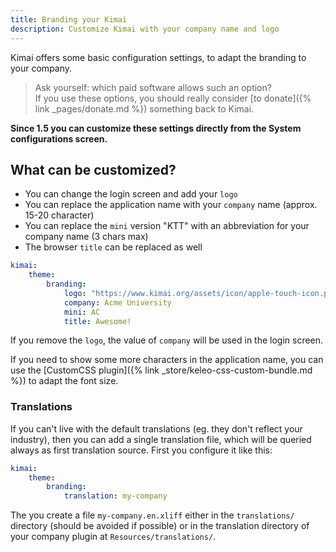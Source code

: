 ```yaml
---
title: Branding your Kimai
description: Customize Kimai with your company name and logo
---
```


Kimai offers some basic configuration settings, to adapt the branding to your company.

> Ask yourself: which paid software allows such an option?  
> If you use these options, you should really consider [to donate]({% link _pages/donate.md %}) something back to Kimai.

**Since 1.5 you can customize these settings directly from the System configurations screen.**

## What can be customized?

- You can change the login screen and add your `logo`
- You can replace the application name with your `company` name (approx. 15-20 character)
- You can replace the `mini` version "KTT" with an abbreviation for your company name (3 chars max)
- The browser `title` can be replaced as well

```yaml
kimai:
    theme:
        branding:
            logo: "https://www.kimai.org/assets/icon/apple-touch-icon.png"
            company: Acme University
            mini: AC
            title: Awesome!
```

If you remove the `logo`, the value of `company` will be used in the login screen.

If you need to show some more characters in the application name, you can use the [CustomCSS plugin]({% link _store/keleo-css-custom-bundle.md %}) to adapt the font size.

### Translations

If you can't live with the default translations (eg. they don't reflect your industry), then you can add a single translation file,
which will be queried always as first translation source. First you configure it like this:

```yaml
kimai:
    theme:
        branding:
            translation: my-company
```

The you create a file `my-company.en.xliff` either in the `translations/` directory (should be avoided if possible) or in 
the translation directory of your company plugin at `Resources/translations/`.
